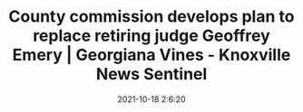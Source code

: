 ---
"title": "County commission develops plan to replace retiring judge Geoffrey Emery | Georgiana Vines - Knoxville News Sentinel"
"date": "2021-10-18 2:6:20"
"feed_name": "GOOGLENEWSDRILLING"
"feed_website": "https://news.google.com/search?q=drilling%2Bincident&hl=en-US&gl=US&ceid=US:en"
"feed_rss": "https://news.google.com/rss/search?q=drilling%2Bincident&hl=en-US&gl=US&ceid=US:en"
"link": "https://www.knoxnews.com/story/news/columnists/georgiana-vines/2021/10/18/knox-county-commission-sets-plan-replace-retiring-judge-geoffrey-emery-georgiana-vines/8469330002/"
"source": "{'href': 'https://www.knoxnews.com', 'title': 'Knoxville News Sentinel'}"
"file": "_posts/2021-1-1-43c41e161b2c03c13c80ec408349ed62623ba2d7.md"
"accident": "0"
"drilling": "0"
"represented_by": "0"
"dead": "0"
"injured": "0"
"arrested": "0"
"place": "unknown place"
"where": "unknown site"
"causes": "unknown"
"place_uri": "unknown place"
---